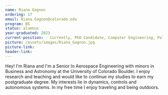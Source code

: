 ```yaml
---
name: Riana Gagnon
ordering: 17
email: Riana.Gagnon@colorado.edu
program: BS
status: alumnus 
year-graduated: 2023 
current-position: - Currently, PhD Candidate, Computer Engineering, Polytechnique Montréal
picture: /assets/images/Riana_Gagnon.jpg 
picture-link: 
header-link:
---
```


Hey! I'm Riana and I'm a Senior In Aerospace Engineering with minors in Business and Astronomy at the University of Colorado Boulder. I enjoy research and teaching and would like to continue my studies to earn my postgraduate degree. My interests lie in dynamics, controls and autonomous systems. In my free time I enjoy traveling and being outdoors.